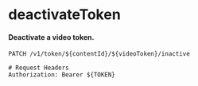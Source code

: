 deactivateToken
===========

#### Deactivate a video token.

```http
PATCH /v1/token/${contentId}/${videoToken}/inactive

# Request Headers
Authorization: Bearer ${TOKEN}
```